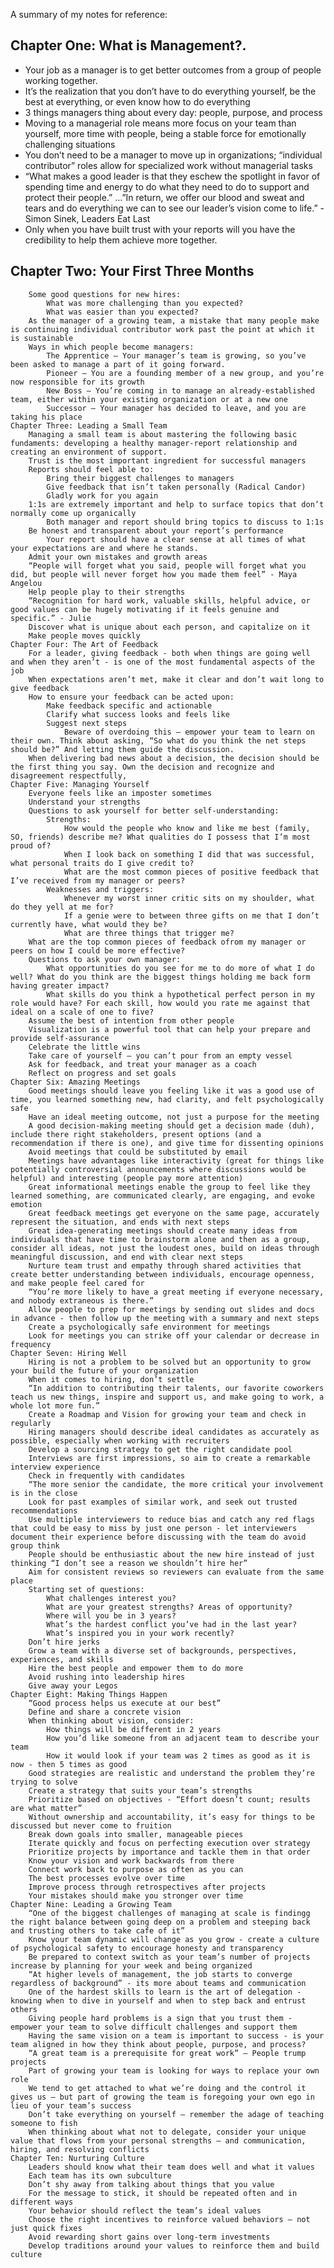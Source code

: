 A summary of my notes for reference:

## Chapter One: What is Management?.
- Your job as a manager is to get better outcomes from a group of people working together.
- It’s the realization that you don’t have to do everything yourself, be the best at everything, or even know how to do everything
- 3 things managers thing about every day: people, purpose, and process
- Moving to a managerial role means more focus on your team than yourself, more time with people, being a stable force for emotionally challenging situations
- You don’t need to be a manager to move up in organizations; “individual contributor” roles allow for specialized work without managerial tasks
- “What makes a good leader is that they eschew the spotlight in favor of spending time and energy to do what they need to do to support and protect their people.” …”In return, we offer our blood and sweat and tears and do everything we can to see our leader’s vision come to life.” - Simon Sinek, Leaders Eat Last
- Only when you have built trust with your reports will you have the credibility to help them achieve more together.

## Chapter Two: Your First Three Months

        Some good questions for new hires:
            What was more challenging than you expected?
            What was easier than you expected?
        As the manager of a growing team, a mistake that many people make is continuing individual contributor work past the point at which it is sustainable
        Ways in which people become managers:
            The Apprentice – Your manager’s team is growing, so you’ve been asked to manage a part of it going forward.
            Pioneer – You are a founding member of a new group, and you’re now responsible for its growth
            New Boss – You’re coming in to manage an already-established team, either within your existing organization or at a new one
            Successor – Your manager has decided to leave, and you are taking his place
    Chapter Three: Leading a Small Team
        Managing a small team is about mastering the following basic fundaments: developing a healthy manager-report relationship and creating an environment of support.
        Trust is the most important ingredient for successful managers
        Reports should feel able to:
            Bring their biggest challenges to managers
            Give feedback that isn’t taken personally (Radical Candor)
            Gladly work for you again
        1:1s are extremely important and help to surface topics that don’t normally come up organically
            Both manager and report should bring topics to discuss to 1:1s
        Be honest and transparent about your report’s performance
            Your report should have a clear sense at all times of what your expectations are and where he stands.
        Admit your own mistakes and growth areas
        “People will forget what you said, people will forget what you did, but people will never forget how you made them feel” - Maya Angelou
        Help people play to their strengths
        “Recognition for hard work, valuable skills, helpful advice, or good values can be hugely motivating if it feels genuine and specific.” - Julie
        Discover what is unique about each person, and capitalize on it
        Make people moves quickly
    Chapter Four: The Art of Feedback
        For a leader, giving feedback - both when things are going well and when they aren’t - is one of the most fundamental aspects of the job
        When expectations aren’t met, make it clear and don’t wait long to give feedback
        How to ensure your feedback can be acted upon:
            Make feedback specific and actionable
            Clarify what success looks and feels like
            Suggest next steps
                Beware of overdoing this – empower your team to learn on their own. Think about asking, “So what do you think the net steps should be?” And letting them guide the discussion.
        When delivering bad news about a decision, the decision should be the first thing you say. Own the decision and recognize and disagreement respectfully,
    Chapter Five: Managing Yourself
        Everyone feels like an imposter sometimes
        Understand your strengths
        Questions to ask yourself for better self-understanding:
            Strengths:
                How would the people who know and like me best (family, SO, friends) describe me? What qualities do I possess that I’m most proud of?
                When I look back on something I did that was successful, what personal traits do I give credit to?
                What are the most common pieces of positive feedback that I’ve received from my manager or peers?
            Weaknesses and triggers:
                Whenever my worst inner critic sits on my shoulder, what do they yell at me for?
                If a genie were to between three gifts on me that I don’t currently have, what would they be?
                What are three things that trigger me?
        What are the top common pieces of feedback ofrom my manager or peers on how I could be more effective?
        Questions to ask your own manager:
            What opportunities do you see for me to do more of what I do well? What do you think are the biggest things holding me back form having greater impact?
            What skills do you think a hypothetical perfect person in my role would have? For each skill, how would you rate me against that ideal on a scale of one to five?
        Assume the best of intention from other people
        Visualization is a powerful tool that can help your prepare and provide self-assurance
        Celebrate the little wins
        Take care of yourself – you can’t pour from an empty vessel
        Ask for feedback, and treat your manager as a coach
        Reflect on progress and set goals
    Chapter Six: Amazing Meetings
        Good meetings should leave you feeling like it was a good use of time, you learned something new, had clarity, and felt psychologically safe
        Have an ideal meeting outcome, not just a purpose for the meeting
        A good decision-making meeting should get a decision made (duh), include there right stakeholders, present options (and a recommendation if there is one), and give time for dissenting opinions
        Avoid meetings that could be substituted by email
        Meetings have advantages like interactivity (great for things like potentially controversial announcements where discussions would be helpful) and interesting (people pay more attention)
        Great informational meetings enable the group to feel like they learned something, are communicated clearly, are engaging, and evoke emotion
        Great feedback meetings get everyone on the same page, accurately represent the situation, and ends with next steps
        Great idea-generating meetings should create many ideas from individuals that have time to brainstorm alone and then as a group, consider all ideas, not just the loudest ones, build on ideas through meaningful discussion, and end with clear next steps
        Nurture team trust and empathy through shared activities that create better understanding between individuals, encourage openness, and make people feel cared for
        “You’re more likely to have a great meeting if everyone necessary, and nobody extraneous is there.”
        Allow people to prep for meetings by sending out slides and docs in advance - then follow up the meeting with a summary and next steps
        Create a psychologically safe environment for meetings
        Look for meetings you can strike off your calendar or decrease in frequency
    Chapter Seven: Hiring Well
        Hiring is not a problem to be solved but an opportunity to grow your build the future of your organization
        When it comes to hiring, don’t settle
        “In addition to contributing their talents, our favorite coworkers teach us new things, inspire and support us, and make going to work, a whole lot more fun.”
        Create a Roadmap and Vision for growing your team and check in regularly
        Hiring managers should describe ideal candidates as accurately as possible, especially when working with recruiters
        Develop a sourcing strategy to get the right candidate pool
        Interviews are first impressions, so aim to create a remarkable interview experience
        Check in frequently with candidates
        “The more senior the candidate, the more critical your involvement is in the close
        Look for past examples of similar work, and seek out trusted recommendations
        Use multiple interviewers to reduce bias and catch any red flags that could be easy to miss by just one person - let interviewers document their experience before discussing with the team do avoid group think
        People should be enthusiastic about the new hire instead of just thinking “I don’t see a reason we shouldn’t hire her”
        Aim for consistent reviews so reviewers can evaluate from the same place
        Starting set of questions:
            What challenges interest you?
            What are your greatest strengths? Areas of opportunity?
            Where will you be in 3 years?
            What’s the hardest conflict you’ve had in the last year?
            What’s inspired you in your work recently?
        Don’t hire jerks
        Grow a team with a diverse set of backgrounds, perspectives, experiences, and skills
        Hire the best people and empower them to do more
        Avoid rushing into leadership hires
        Give away your Legos
    Chapter Eight: Making Things Happen
        “Good process helps us execute at our best”
        Define and share a concrete vision
        When thinking about vision, consider:
            How things will be different in 2 years
            How you’d like someone from an adjacent team to describe your team
            How it would look if your team was 2 times as good as it is now - then 5 times as good
        Good strategies are realistic and understand the problem they’re trying to solve
        Create a strategy that suits your team’s strengths
        Prioritize based on objectives - “Effort doesn’t count; results are what matter”
        Without ownership and accountability, it’s easy for things to be discussed but never come to fruition
        Break down goals into smaller, manageable pieces
        Iterate quickly and focus on perfecting execution over strategy
        Prioritize projects by importance and tackle them in that order
        Know your vision and work backwards from there
        Connect work back to purpose as often as you can
        The best processes evolve over time
        Improve process through retrospectives after projects
        Your mistakes should make you stronger over time
    Chapter Nine: Leading a Growing Team
        “One of the biggest challenges of managing at scale is findingg the right balance between going deep on a problem and steeping back and trusting others to take cafe of it”
        Know your team dynamic will change as you grow - create a culture of psychological safety to encourage honesty and transparency
        Be prepared to context switch as your team’s number of projects increase by planning for your week and being organized
        “At higher levels of management, the job starts to converge regardless of background” - its more about teams and communication
        One of the hardest skills to learn is the art of delegation - knowing when to dive in yourself and when to step back and entrust others
        Giving people hard problems is a sign that you trust them - empower your team to solve difficult challenges and support them
        Having the same vision on a team is important to success - is your team aligned in how they think about people, purpose, and process?
        “A great team is a prerequisite for great work” – People trump projects
        Part of growing your team is looking for ways to replace your own role
        We tend to get attached to what we’re doing and the control it gives us – but part of growing the team is foregoing your own ego in lieu of your team’s success
        Don’t take everything on yourself – remember the adage of teaching someone to fish
        When thinking about what not to delegate, consider your unique value that flows from your personal strengths – and communication, hiring, and resolving conflicts
    Chapter Ten: Nurturing Culture
        Leaders should know what their team does well and what it values
        Each team has its own subculture
        Don’t shy away from talking about things that you value
        For the message to stick, it should be repeated often and in different ways
        Your behavior should reflect the team’s ideal values
        Choose the right incentives to reinforce valued behaviors – not just quick fixes
        Avoid rewarding short gains over long-term investments
        Develop traditions around your values to reinforce them and build culture
